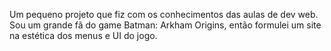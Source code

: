 Um pequeno projeto que fiz com os conhecimentos das aulas de dev web. 
Sou um grande fã do game Batman: Arkham Origins, então formulei um site na estética dos menus e UI do jogo.
